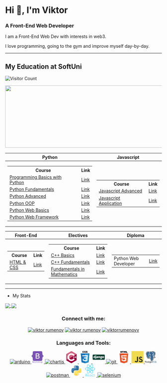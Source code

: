 <h1 align="left">Hi 👋, I'm Viktor</h1>

<h3 align="left">A Front-End Web Developer</h3>

<p>I am a Front-End Web Dev with interests in web3.</p>
<p>I love programming, going to the gym and improve myself day-by-day.</p>

<hr>

## My Education at SoftUni
![Visitor Count](https://profile-counter.glitch.me/TamarawGuy/count.svg)
<p align="left">
  <img width="600" height="200" src="https://codeweek-s3.s3.amazonaws.com/event_picture/SoftUni-Logo-Flat.png">
</p>




|Python|Javascript|
|--|--|
|<table><tr><th>Course</th><th>Link</th></tr><tr><td>[Programming Basics with Python](https://softuni.bg/trainings/2328/programming-basics-with-python-april-2019)</td><td>[Link](https://softuni.bg/certificates/details/67584/22b1a9d7)</td><tr><td>[Python Fundamentals](https://softuni.bg/trainings/3132/python-fundamentals-september-2020)</td><td>[Link](https://softuni.bg/Certificates/Details/97144/5296147c)</td></tr><tr><td>[Python Advanced](https://softuni.bg/trainings/3219/python-advanced-january-2021)</td><td>[Link](https://softuni.bg/certificates/details/97658/62b21cb8)</td><tr><td>[Python OOP](https://softuni.bg/trainings/3220/python-oop-february-2021)</td><td>[Link](https://softuni.bg/certificates/details/104063/d7ebc08d)</td></tr><tr><td>[Python Web Basics](https://softuni.bg/trainings/3355/python-web-basics-may-2021)</td><td>[Link](https://softuni.bg/certificates/details/110808/3214978c)</td><tr><td>[Python Web Framework](https://softuni.bg/trainings/3356/python-web-framework-july-2021)</td><td>[Link](https://softuni.bg/Certificates/Details/111878/e8015e7e)</td></tr> </table>|<table> <tr><th>Course</th><th>Link</th></tr><tr><td>[Javascript Advanced](https://softuni.bg/trainings/3487/js-advanced-september-2021/internal)</td><td>[Link](https://softuni.bg/certificates/details/114874/f512d455)</td></tr><tr><td>[Javascript Application](https://softuni.bg/trainings/3488/js-applications-october-2021)</td><td>[Link](https://softuni.bg/certificates/details/120984/6c85f6a3)</td></tr></table>|

|Front-End|Electives|Diploma|
|--|--|--|
|<table><tr><th>Course</th><th>Link</th></tr><tr><td>[HTML & CSS](https://softuni.bg/trainings/3604/html-and-css-january-2022)</td><td>[Link](https://softuni.bg/certificates/details/127560/9b87491d)</td></tr> </table>|<table> <tr><th>Course</th><th>Link</th></tr><tr><td>[C++ Basics](https://softuni.bg/trainings/3273/programming-basics-with-cpp-january-2021)</td><td>[Link](https://softuni.bg/certificates/details/98635/e22434e2)</td></tr><tr><td>[C++ Fundamentals](https://softuni.bg/trainings/3257/cpp-fundamentals-march-2021)</td><td>[Link](https://softuni.bg/certificates/details/107583/9047bb09)</td></tr><tr><td>[Fundamentals in Mathematics](https://softuni.bg/trainings/3416/fundamentals-in-mathematics-may-2021)</td><td>[Link](https://softuni.bg/certificates/details/107583/9047bb09)</td></tr></table>|<table><tr><td>Python Web Developer</td><td>[Link](https://softuni.bg/certificates/details/133490/57a71110)</td></tr> </table>|
<!-- ## Certificates

| Course  | Link |
| ------------- | ------------- |
| [Programming Basics with Python](https://softuni.bg/trainings/2328/programming-basics-with-python-april-2019) | [Link](https://softuni.bg/certificates/details/67584/22b1a9d7) |
| [Python Fundamentals](https://softuni.bg/trainings/3132/python-fundamentals-september-2020) | [Link](https://softuni.bg/Certificates/Details/97144/5296147c) |
| [Python Advanced](https://softuni.bg/trainings/3219/python-advanced-january-2021) | [Link](https://softuni.bg/certificates/details/97658/62b21cb8) |
| [Python OOP](https://softuni.bg/trainings/3220/python-oop-february-2021) | [Link](https://softuni.bg/certificates/details/104063/d7ebc08d) |
| [Python Web Basics](https://softuni.bg/trainings/3355/python-web-basics-may-2021) | [Link](https://softuni.bg/certificates/details/110808/3214978c) |
| [Python Web Framework](https://softuni.bg/trainings/3356/python-web-framework-july-2021) | [Link](https://softuni.bg/Certificates/Details/111878/e8015e7e) |
| [C++ Basics](https://softuni.bg/trainings/3273/programming-basics-with-cpp-january-2021) | [Link](https://softuni.bg/certificates/details/98635/e22434e2) |
| [C++ Fundamentals](https://softuni.bg/trainings/3257/cpp-fundamentals-march-2021) | [Link](https://softuni.bg/certificates/details/106230/b88214b0) |
| [Fundamentals in Mathematics](https://softuni.bg/trainings/3416/fundamentals-in-mathematics-may-2021) | [Link](https://softuni.bg/certificates/details/107583/9047bb09) |
| [Javascript Advanced](https://softuni.bg/trainings/3487/js-advanced-september-2021/internal) | [Link](https://softuni.bg/certificates/details/114874/f512d455) |
| [Javascript Application](https://softuni.bg/trainings/3488/js-applications-october-2021) | [Link](https://softuni.bg/certificates/details/120984/6c85f6a3) |
 -->


 
 <hr>
 
 - My Stats
 
<a href="https://github.com/TamarawGuy/github-readme-stats">
  <img align="center" src="https://github-readme-stats.vercel.app/api?username=TamarawGuy&theme=tokyonight" />
</a>
<a href="https://github.com/TamarawGuy/convoychat">
  <img align="center" src="https://github-readme-stats.vercel.app/api/top-langs/?username=TamarawGuy&theme=tokyonight&layout=compact" />
</a>

<h3 align="center">Connect with me:</h3>
<p align="center">
<a href="https://www.linkedin.com/in/viktor-rumenov-910a881ab/" target="blank"><img align="center" src="https://raw.githubusercontent.com/rahuldkjain/github-profile-readme-generator/master/src/images/icons/Social/linked-in-alt.svg" alt="viktor rumenov" height="30" width="40" /></a>
<a href="https://www.facebook.com/viktor.rrumenovv/" target="blank"><img align="center" src="https://raw.githubusercontent.com/rahuldkjain/github-profile-readme-generator/master/src/images/icons/Social/facebook.svg" alt="viktor rumenov" height="30" width="40" /></a>
<a href="https://instagram.com/viktorrumenovv" target="blank"><img align="center" src="https://raw.githubusercontent.com/rahuldkjain/github-profile-readme-generator/master/src/images/icons/Social/instagram.svg" alt="viktorrumenovv" height="30" width="40" /></a>
</p>

<h3 align="center">Languages and Tools:</h3>
<p align="center"> <a href="https://www.arduino.cc/" target="_blank" rel="noreferrer"> <img src="https://cdn.worldvectorlogo.com/logos/arduino-1.svg" alt="arduino" width="40" height="40"/> </a> <a href="https://getbootstrap.com" target="_blank" rel="noreferrer"> <img src="https://raw.githubusercontent.com/devicons/devicon/master/icons/bootstrap/bootstrap-plain-wordmark.svg" alt="bootstrap" width="40" height="40"/> </a> <a href="https://www.chartjs.org" target="_blank" rel="noreferrer"> <img src="https://www.chartjs.org/media/logo-title.svg" alt="chartjs" width="40" height="40"/> </a> <a href="https://www.w3schools.com/cpp/" target="_blank" rel="noreferrer"> <img src="https://raw.githubusercontent.com/devicons/devicon/master/icons/cplusplus/cplusplus-original.svg" alt="cplusplus" width="40" height="40"/> </a> <a href="https://www.w3schools.com/css/" target="_blank" rel="noreferrer"> <img src="https://raw.githubusercontent.com/devicons/devicon/master/icons/css3/css3-original-wordmark.svg" alt="css3" width="40" height="40"/> </a> <a href="https://www.djangoproject.com/" target="_blank" rel="noreferrer"> <img src="https://raw.githubusercontent.com/devicons/devicon/master/icons/django/django-original.svg" alt="django" width="40" height="40"/> </a> <a href="https://git-scm.com/" target="_blank" rel="noreferrer"> <img src="https://www.vectorlogo.zone/logos/git-scm/git-scm-icon.svg" alt="git" width="40" height="40"/> </a> <a href="https://www.w3.org/html/" target="_blank" rel="noreferrer"> <img src="https://raw.githubusercontent.com/devicons/devicon/master/icons/html5/html5-original-wordmark.svg" alt="html5" width="40" height="40"/> </a> <a href="https://developer.mozilla.org/en-US/docs/Web/JavaScript" target="_blank" rel="noreferrer"> <img src="https://raw.githubusercontent.com/devicons/devicon/master/icons/javascript/javascript-original.svg" alt="javascript" width="40" height="40"/> </a> <a href="https://www.postgresql.org" target="_blank" rel="noreferrer"> <img src="https://raw.githubusercontent.com/devicons/devicon/master/icons/postgresql/postgresql-original-wordmark.svg" alt="postgresql" width="40" height="40"/> </a> <a href="https://postman.com" target="_blank" rel="noreferrer"> <img src="https://www.vectorlogo.zone/logos/getpostman/getpostman-icon.svg" alt="postman" width="40" height="40"/> </a> <a href="https://www.python.org" target="_blank" rel="noreferrer"> <img src="https://raw.githubusercontent.com/devicons/devicon/master/icons/python/python-original.svg" alt="python" width="40" height="40"/> </a> <a href="https://reactjs.org/" target="_blank" rel="noreferrer"> <img src="https://raw.githubusercontent.com/devicons/devicon/master/icons/react/react-original-wordmark.svg" alt="react" width="40" height="40"/> </a> <a href="https://www.selenium.dev" target="_blank" rel="noreferrer"> <img src="https://raw.githubusercontent.com/detain/svg-logos/780f25886640cef088af994181646db2f6b1a3f8/svg/selenium-logo.svg" alt="selenium" width="40" height="40"/> </a> </p>

